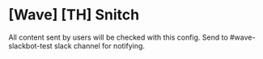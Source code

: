 # [Wave] [TH] Snitch
All content sent by users will be checked with this config.
Send to #wave-slackbot-test slack channel for notifying.
